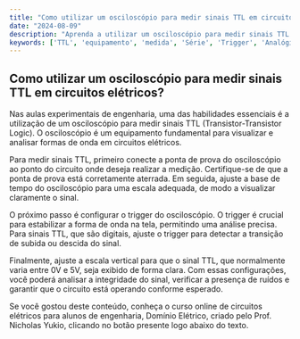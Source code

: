 ```yaml
---
title: "Como utilizar um osciloscópio para medir sinais TTL em circuitos elétricos?"
date: "2024-08-09"
description: "Aprenda a utilizar um osciloscópio para medir sinais TTL em circuitos elétricos, uma habilidade essencial nas aulas experimentais de engenharia."
keywords: ['TTL', 'equipamento', 'medida', 'Série', 'Trigger', 'Analógico', 'Primeira']
---
```


## Como utilizar um osciloscópio para medir sinais TTL em circuitos elétricos?

Nas aulas experimentais de engenharia, uma das habilidades essenciais é a utilização de um osciloscópio para medir sinais TTL (Transistor-Transistor Logic). O osciloscópio é um equipamento fundamental para visualizar e analisar formas de onda em circuitos elétricos.

Para medir sinais TTL, primeiro conecte a ponta de prova do osciloscópio ao ponto do circuito onde deseja realizar a medição. Certifique-se de que a ponta de prova está corretamente aterrada. Em seguida, ajuste a base de tempo do osciloscópio para uma escala adequada, de modo a visualizar claramente o sinal.

O próximo passo é configurar o trigger do osciloscópio. O trigger é crucial para estabilizar a forma de onda na tela, permitindo uma análise precisa. Para sinais TTL, que são digitais, ajuste o trigger para detectar a transição de subida ou descida do sinal.

Finalmente, ajuste a escala vertical para que o sinal TTL, que normalmente varia entre 0V e 5V, seja exibido de forma clara. Com essas configurações, você poderá analisar a integridade do sinal, verificar a presença de ruídos e garantir que o circuito está operando conforme esperado.

Se você gostou deste conteúdo, conheça o curso online de circuitos elétricos para alunos de engenharia, Domínio Elétrico, criado pelo Prof. Nicholas Yukio, clicando no botão presente logo abaixo do texto.